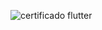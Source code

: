 ![certificado flutter](https://user-images.githubusercontent.com/88949689/185019438-37091cc2-c683-4fc0-817c-51658e08a5b8.png)




